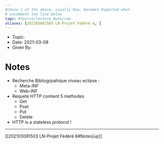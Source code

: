 ```yaml
---
#chose 1 of the above, usually Raw, becomes Digested when
# uncomment the line below
tags: #Source/lecture_Note/raw
aliases: [202103081503 LN-Projet Fédéré 6, ] 
---
```

<!--topic should reference the big themes of a certain lecture, not necessarily the Title of the Course -->
* Topic:
* Date: 2021-03-08
* Given By: 


# Notes 
* Recherche Bibliogrpahique niveau eclipse : 
	* Meta-INF 
	* Web-INF
* Requete HTTP contient 5 methodes 
	* Get 
	* Post 
	* Put 
	* Delete 
* HTTP is a stateless protocol !

---
[[202103081503 LN-Projet Fédéré 6#Notes|up]]